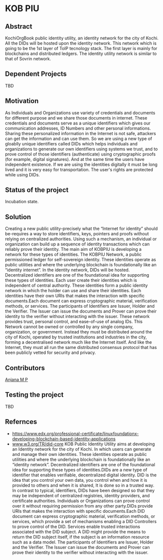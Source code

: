 # KOB PIU

## Abstract

KochiOrgBook public identity utility, an identity network for the city of Kochi. All the DIDs will be hosted upon the identity network. This network which is going to be the 1st layer of ToIP tecnology stack. The first layer is mainly for blockchains and distributed ledgers. The identity utility network is similar to that of Sovrin network.

## Dependent Projects
TBD
## Motivation

As Individuals and Organizations use variety of credentials and documents for different purpose and we share those documents in internet. These credentials and documents serve as a unique identifiers which gives our communication addresses, ID Numbers and other personal informations. Sharing these personalized information in the Internet is not safe, attackers can get the information and can use them.  So we are using a new type of gloablly unique identifiers called DIDs which helps individuals and organizations to generate our own identifiers using systems we trust, and to prove control of those identifiers (authenticate) using cryptographic proofs (for example, digital signatures).
And at the same time the users have independent existence. If we are using the identities digitally it must be long lived and it is very easy for transportation. The user's rights are protected while using DIDs. 
## Status of the project

Incubation state.

## Solution
Creating a new public utility-precisely what the “Internet for identity” should be-requires a
way to store identifiers, keys, pointers and proofs without relying on centralized authorities.
Using such a mechanism, an individual or organization can build up a sequence of identity
transactions which can reliably prove their identity. The main aim of KOBPIU is developing a network for these types of identities. The KOBPIU Network, a public permissioned ledger for self-sovereign identity. These identities operate as public utilities and where the underlying blockchain is foundationally like an “identity internet”. In the identity network, DIDs will be hosted. Decentralized identifiers are one of the foundational idea for supporting these types of identities. Each user create their identities which is independent of central authority. These identities form a public identity network in which the holder can use and share their identities. Each identities have their own URIs that makes the interaction with specific documents.Each document can express cryptographic material, verification methods, or services. The  participants of Identifiers are Issuer, Holder and the Verifier. The Issuer can issue the documents and Prover can prove their identity to the verifier without interacting with the issuer. These network provides trust, personal control, and ease-of-use of analog IDs. This Network cannot be owned or controlled by any single company, organization, or government. Instead they must be distributed around the city of Kochi, operated by trusted institutions and industries in the city, forming a decentralised network much like the Internet itself. And like the Internet, they must all run the same distributed consensus protocol that has been publicly vetted for security and privacy.

## Contributors
[Anjana M P](https://github.com/Anjana-mp/KOBPIU/blob/master/Readme.md)

## Testing the project

TBD

## Refernces
*    https://www.edx.org/professional-certificate/linuxfoundationx-developing-blockchain-based-identity-applications
* www.w3.org/TR/did-core
KOB Public Identity Utility aims at developing an Identity network for the city of Kochi. In which users can generate and manage their own identities. These identities operate as public utilities and where the underlying blockchain is foundationally like an “identity network”. Decentralized identifiers are one of the foundational idea for supporting these types of identities.DIDs are a new type of identifier that enables verifiable, decentralized digital identity. DID is the idea that you control your own data, you control when and how it is provided to others and when it is shared, It is done so in a trusted way. In contrast to typical, identifiers, DIDs have been designed so that they may be independent of centralized registries, identity providers, and certificate authorities. Individuals or Organizations can prove control over it without requiring permission from any other party.DIDs provide URIs that makes the interaction with specific documents.Each DID document can express cryptographic material, verification methods, or services, which provide a set of mechanisms enabling a DID Controllers to prove control of the DID. Services enable trusted interactions associated with the DID subject. A DID might provide the means to return the DID subject itself, if the subject is an information resource such as a data model. The  participants of Identifiers are Issuer, Holder and the Verifier. The Issuer can issue the documents and Prover can prove their identity to the verifier without interacting with the issuer. 